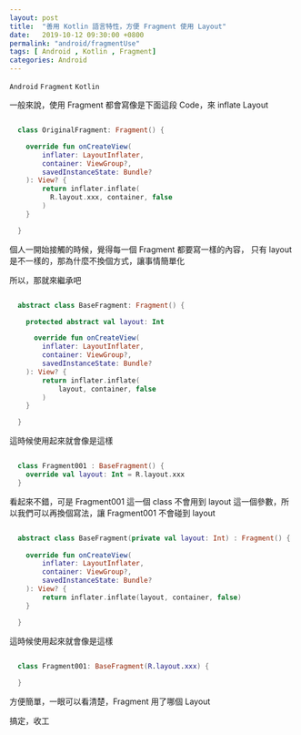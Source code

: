 ```yaml
---
layout: post
title:  "善用 Kotlin 語言特性，方便 Fragment 使用 Layout"
date:   2019-10-12 09:30:00 +0800
permalink: "android/fragmentUse"
tags: [ Android , Kotlin , Fragment] 
categories: Android
---
```


`Android` `Fragment` `Kotlin`

一般來說，使用 Fragment 都會寫像是下面這段 Code，來 inflate Layout


```kotlin

  class OriginalFragment: Fragment() {

    override fun onCreateView(
        inflater: LayoutInflater,
        container: ViewGroup?,
        savedInstanceState: Bundle?
    ): View? {
        return inflater.inflate(
          R.layout.xxx, container, false
        )
    }

  }

```

個人一開始接觸的時候，覺得每一個 Fragment 都要寫一樣的內容，
只有 layout 是不一樣的，那為什麼不換個方式，讓事情簡單化

所以，那就來繼承吧

```kotlin

  abstract class BaseFragment: Fragment() {

    protected abstract val layout: Int

      override fun onCreateView(
        inflater: LayoutInflater,
        container: ViewGroup?,
        savedInstanceState: Bundle?
    ): View? {
        return inflater.inflate(
            layout, container, false
        )
    }

  }

```

這時候使用起來就會像是這樣

```kotlin

  class Fragment001 : BaseFragment() {
    override val layout: Int = R.layout.xxx
  }

```

看起來不錯，可是 Fragment001 這一個 class 不會用到 layout 這一個參數，所以我們可以再換個寫法，讓 Fragment001 不會碰到 layout

```kotlin

  abstract class BaseFragment(private val layout: Int) : Fragment() {
    
    override fun onCreateView(
        inflater: LayoutInflater,
        container: ViewGroup?,
        savedInstanceState: Bundle?
    ): View? {
        return inflater.inflate(layout, container, false)
    }

  }

```

這時候使用起來就會像是這樣

```kotlin

  class Fragment001: BaseFragment(R.layout.xxx) {
    
  }

```

方便簡單，一眼可以看清楚，Fragment 用了哪個 Layout

搞定，收工